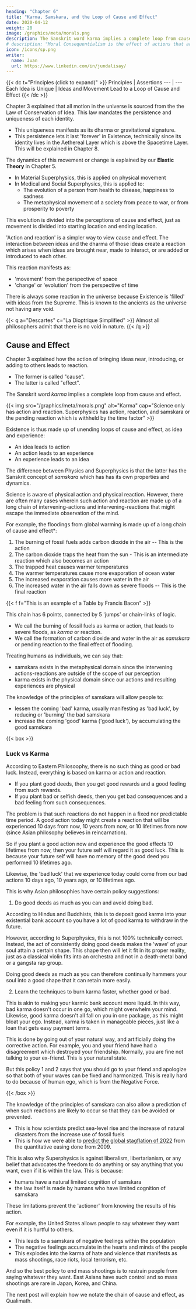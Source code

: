 ```yaml
---
heading: "Chapter 6"
title: "Karma, Samskara, and the Loop of Cause and Effect"
date: 2020-04-12
weight: 28
image: /graphics/meta/morals.png
description: The Sanskrit word karma implies a complete loop from cause and effect
# description: "Moral Consequentialism is the effect of actions that are made obscure by fleeting human memory because of the passage of time"
icon: /icons/sp.png
writer:
  name: Juan
  url: https://www.linkedin.com/in/jundalisay/
---
```




{{< dc t="Principles (click to expand)" >}}
Principles | Assertions
--- | ---
Each Idea is Unique | Ideas and Movement Lead to a Loop of Cause and Effect 
{{< /dc >}}


Chapter 3 explained that all motion in the universe is sourced from the the Law of Conservation of Idea. This law mandates the persistence and uniqueness of each identity. 
- This uniqueness manifests as its dharma or gravitational signature. 
- This persistence lets it last 'forever' in Existence, technically since its identity lives in the Aethereal Layer which is above the Spacetime Layer. This will be explained in Chapter 8. 


The dynamics of this movement or change is explained by our **Elastic Theory** in Chapter 5. 
- In Material Superphysics, this is applied on physical movement
- In Medical and Social Superphysics, this is applied to:
  - The evolution of a person from health to disease, happiness to sadness
  - The metaphysical movement of a society from peace to war, or from prosperity to poverty  

This evolution is divided into the perceptions of cause and effect, just as movement is divided into starting location and ending location. 


'Action and reaction' is a simpler way to view cause and effect. The interaction between ideas and the dharma of those ideas create a reaction which arises when ideas are brought near, made to interact, or are added or introduced to each other. 

This reaction manifests as:
- 'movement' from the perspective of space
- 'change' or 'evolution' from the perspective of time


There is always some reaction in the universe because Existence is 'filled' with ideas from the Supreme. This is known to the ancients as the universe not having any void.

{{< q a="Descartes" c="La Dioptrique Simplified" >}}
Almost all philosophers admit that there is no void in nature.
{{< /q >}}



## Cause and Effect

Chapter 3 explained how the action of bringing ideas near, introducing, or adding to others leads to reaction.
- The former is called "cause".
- The latter is called "effect".


The Sanskrit word *karma* implies a complete loop from cause and effect. 

{{< img src="/graphics/meta/morals.png" alt="Karma" cap="Science only has action and reaction. Superphysics has action, reaction, and samskara or the pending reaction which is withheld by the time factor" >}}
<!-- ![Karma]() -->

Existence is thus made up of unending loops of cause and effect, as idea and experience:
- An idea leads to action
- An action leads to an experience
- An experience leads to an idea 


The difference between Physics and Superphysics is that the latter has the Sanskrit concept of *samskara* which has has its own properties and dynamics. 

Science is aware of physical action and physical reaction. However, there are often many cases wherein such action and reaction are made up of a long chain of intervening-actions and intervening-reactions that might escape the immediate observation of the mind.

For example, the floodings from global warming is made up of a long chain of cause and effect*:
1. The burning of fossil fuels adds carbon dioxide in the air -- This is the action
2. The carbon dioxide traps the heat from the sun - This is an intermediate reaction which also becomes an action
3. The trapped heat causes warmer temperatures 
4. The warmer temperatures cause more evaporation of ocean water
5. The increased evaporation causes more water in the air
6. The increased water in the air falls down as severe floods -- This is the final reaction

{{< f f="This is an example of a Table by Francis Bacon" >}}


This chain has 6 points, connected by 5 'jumps' or chain-links of logic.
- We call the burning of fossil fuels as karma or action, that leads to severe floods, as *karma* or reaction.
- We call the formation of carbon dioxide and water in the air as *samskara* or pending reaction to the final effect of flooding. 

Treating humans as individuals, we can say that:
- samskara exists in the metaphysical domain since the intervening actions-reactions are outside of the scope of our perception
- karma exists in the physical domain since our actions and resulting experiences are physical 


<!-- This is similar to 'force' being a physical action that leads to a known reaction as movement. 

In the case of karma, an action, such as a policy to allow gun ownership, creates a known reaction such as a mass shooting.  -->

The knowledge of the principles of samskara will allow people to:
- lessen the coming 'bad' karma, usually manifesting as 'bad luck', by reducing or 'burning' the bad samskara 
- increase the coming 'good' karma ('good luck'), by accumulating the good samskara 


{{< box >}}
### Luck vs Karma

According to Eastern Philosoophy, there is no such thing as good or bad luck. Instead, everything is based on karma or action and reaction.

- If you plant good deeds, then you get good rewards and a good feeling from such rewards. 
- If you plant bad or selfish deeds, then you get bad consequences and a bad feeling from such consequences.

The problem is that such reactions do not happen in a fixed nor predictable time period. A good action today might create a reaction that will be experienced 10 days from now, 10 years from now, or 10 lifetimes from now (since Asian philosophy believes in reincarnation).

So if you plant a good action now and experience the good effects 10 lifetimes from now, then your future self will regard it as good luck. This is because your future self will have no memory of the good deed you performed 10 lifetimes ago.

Likewise, the 'bad luck' that we experience today could come from our bad actions 10 days ago, 10 years ago, or 10 lifetimes ago.

This is why Asian philosophies have certain policy suggestions:

1. Do good deeds as much as you can and avoid doing bad. 

According to Hindus and Buddhists, this is to deposit good karma into your existential bank account <!-- of consequences --> so you have a lot of good karma to withdraw in the future.

However, according to Superphysics, this is not 100% technically correct. Instead, the act of consistently doing good deeds makes the 'wave' of your soul attain a certain shape. This shape then will let it fit in its proper reality, just as a classical violin fits into an orchestra and not in a death-metal band or a gangsta rap group.

Doing good deeds as much as you can therefore continually hammers your soul into a good shape that it can retain more easily. 


2. Learn the techniques to burn karma faster, whether good or bad.

This is akin to making your karmic bank account more liquid. In this way, bad karma doesn't occur in one go, which might overwhelm your mind. Likewise, good karma doesn't all fall on you in one package, as this might bloat your ego.  Instead, karma is taken in manageable pieces, just like a loan that gets easy payment terms.

This is done by going out of your natural way, and artificially doing the corrective action. For example, you and your friend have had a disagreement which destroyed your friendship. Normally, you are fine not talking to your ex-friend. This is your natural state. 

But this policy 1 and 2 says that you should go to your friend and apologize so that both of your waves can be fixed and harmonized. This is really hard to do because of human ego, which is from the Negative Force. 

{{< /box >}}


The knowledge of the principles of samskara can also allow a prediction of when such reactions are likely to occur so that they can be avoided or prevented.
- This is how scientists predict sea-level rise and the increase of natural disasters from the increase use of fossil fuels
- This is how we were able to [predict the global stagflation of 2022](/social/supersociology/precrisis-years) from the quantitative easing done from 2009.

This is also why Superphysics is against liberalism, libertarianism, or any belief that advocates the freedom to do anything or say anything that you want, even if it is within the law. This is because:
- humans have a natural limited cognition of samskara
- the law itself is made by humans who have limited cognition of samskara

These limitations prevent the 'actioner' from knowing the results of his action. 

For example, the United States allows people to say whatever they want even if it is hurtful to others. 
- This leads to a samskara of negative feelings within the population
- The negative feelings accumulate in the hearts and minds of the people  
- This explodes into the karma of hate and violence that manifests as mass shootings, race riots, local terrorism, etc. 

And so the best policy to end mass shootings is to restrain people from saying whatever they want. East Asians have such control and so mass shootings are rare in Japan, Korea, and China.

The next post will explain how we notate the chain of cause and effect, as Qualimath. 


<!-- ## Moral Consequentialism

Our proposed moral system, derived from Adam Smith, David Hume, and Socrates, is based on a clear definition of morality as happiness for the most entities possible for the longest time possible.

The "most entities possible" encompasses moral space, while "for the longest time possible" encompasses moral time. The end goal of maximizing moral space and time, by specifying "most" and "longest", is the attainment of the state of peace. This ultimate state then answers the purpose of creation and closes the loop of existence. In eastern philosophy, this state is attained in an experience called samadhi, which cancels out both the ego and mind in order to remove the illusion imposed by Nature.

With the goal defined, the next step is to explain the mechanism that our moral system uses to attain that goal. Since we want an effect of maximum long term happiness for all, then we can apply dialectics to trace the different root causes of such happiness, and even the causes of unhappiness in order to avoid them. We follow the advice of Socrates to start with the big picture, then drill down to the individual implementations or cases. We will logically find that all suffering and unhappiness is caused by excessive ego or the feeling of the self:

The holocaust was caused by Nazi ego, not feeling for the Jews
The Mongol conquest and the resulting Black Death was caused by the ego of the Mongols
World War I was caused by German ego
The conquest by Japan in World War II was caused by the ego of the Japanese imperial government -->
